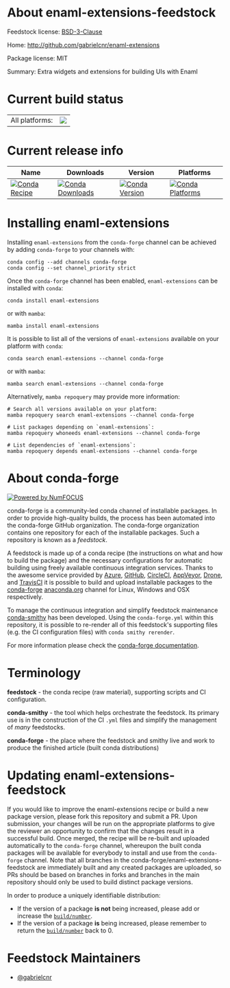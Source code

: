About enaml-extensions-feedstock
================================

Feedstock license: [BSD-3-Clause](https://github.com/conda-forge/enaml-extensions-feedstock/blob/main/LICENSE.txt)

Home: http://github.com/gabrielcnr/enaml-extensions

Package license: MIT

Summary: Extra widgets and extensions for building UIs with Enaml

Current build status
====================


<table><tr><td>All platforms:</td>
    <td>
      <a href="https://dev.azure.com/conda-forge/feedstock-builds/_build/latest?definitionId=16378&branchName=main">
        <img src="https://dev.azure.com/conda-forge/feedstock-builds/_apis/build/status/enaml-extensions-feedstock?branchName=main">
      </a>
    </td>
  </tr>
</table>

Current release info
====================

| Name | Downloads | Version | Platforms |
| --- | --- | --- | --- |
| [![Conda Recipe](https://img.shields.io/badge/recipe-enaml--extensions-green.svg)](https://anaconda.org/conda-forge/enaml-extensions) | [![Conda Downloads](https://img.shields.io/conda/dn/conda-forge/enaml-extensions.svg)](https://anaconda.org/conda-forge/enaml-extensions) | [![Conda Version](https://img.shields.io/conda/vn/conda-forge/enaml-extensions.svg)](https://anaconda.org/conda-forge/enaml-extensions) | [![Conda Platforms](https://img.shields.io/conda/pn/conda-forge/enaml-extensions.svg)](https://anaconda.org/conda-forge/enaml-extensions) |

Installing enaml-extensions
===========================

Installing `enaml-extensions` from the `conda-forge` channel can be achieved by adding `conda-forge` to your channels with:

```
conda config --add channels conda-forge
conda config --set channel_priority strict
```

Once the `conda-forge` channel has been enabled, `enaml-extensions` can be installed with `conda`:

```
conda install enaml-extensions
```

or with `mamba`:

```
mamba install enaml-extensions
```

It is possible to list all of the versions of `enaml-extensions` available on your platform with `conda`:

```
conda search enaml-extensions --channel conda-forge
```

or with `mamba`:

```
mamba search enaml-extensions --channel conda-forge
```

Alternatively, `mamba repoquery` may provide more information:

```
# Search all versions available on your platform:
mamba repoquery search enaml-extensions --channel conda-forge

# List packages depending on `enaml-extensions`:
mamba repoquery whoneeds enaml-extensions --channel conda-forge

# List dependencies of `enaml-extensions`:
mamba repoquery depends enaml-extensions --channel conda-forge
```


About conda-forge
=================

[![Powered by
NumFOCUS](https://img.shields.io/badge/powered%20by-NumFOCUS-orange.svg?style=flat&colorA=E1523D&colorB=007D8A)](https://numfocus.org)

conda-forge is a community-led conda channel of installable packages.
In order to provide high-quality builds, the process has been automated into the
conda-forge GitHub organization. The conda-forge organization contains one repository
for each of the installable packages. Such a repository is known as a *feedstock*.

A feedstock is made up of a conda recipe (the instructions on what and how to build
the package) and the necessary configurations for automatic building using freely
available continuous integration services. Thanks to the awesome service provided by
[Azure](https://azure.microsoft.com/en-us/services/devops/), [GitHub](https://github.com/),
[CircleCI](https://circleci.com/), [AppVeyor](https://www.appveyor.com/),
[Drone](https://cloud.drone.io/welcome), and [TravisCI](https://travis-ci.com/)
it is possible to build and upload installable packages to the
[conda-forge](https://anaconda.org/conda-forge) [anaconda.org](https://anaconda.org/)
channel for Linux, Windows and OSX respectively.

To manage the continuous integration and simplify feedstock maintenance
[conda-smithy](https://github.com/conda-forge/conda-smithy) has been developed.
Using the ``conda-forge.yml`` within this repository, it is possible to re-render all of
this feedstock's supporting files (e.g. the CI configuration files) with ``conda smithy rerender``.

For more information please check the [conda-forge documentation](https://conda-forge.org/docs/).

Terminology
===========

**feedstock** - the conda recipe (raw material), supporting scripts and CI configuration.

**conda-smithy** - the tool which helps orchestrate the feedstock.
                   Its primary use is in the construction of the CI ``.yml`` files
                   and simplify the management of *many* feedstocks.

**conda-forge** - the place where the feedstock and smithy live and work to
                  produce the finished article (built conda distributions)


Updating enaml-extensions-feedstock
===================================

If you would like to improve the enaml-extensions recipe or build a new
package version, please fork this repository and submit a PR. Upon submission,
your changes will be run on the appropriate platforms to give the reviewer an
opportunity to confirm that the changes result in a successful build. Once
merged, the recipe will be re-built and uploaded automatically to the
`conda-forge` channel, whereupon the built conda packages will be available for
everybody to install and use from the `conda-forge` channel.
Note that all branches in the conda-forge/enaml-extensions-feedstock are
immediately built and any created packages are uploaded, so PRs should be based
on branches in forks and branches in the main repository should only be used to
build distinct package versions.

In order to produce a uniquely identifiable distribution:
 * If the version of a package **is not** being increased, please add or increase
   the [``build/number``](https://docs.conda.io/projects/conda-build/en/latest/resources/define-metadata.html#build-number-and-string).
 * If the version of a package **is** being increased, please remember to return
   the [``build/number``](https://docs.conda.io/projects/conda-build/en/latest/resources/define-metadata.html#build-number-and-string)
   back to 0.

Feedstock Maintainers
=====================

* [@gabrielcnr](https://github.com/gabrielcnr/)

